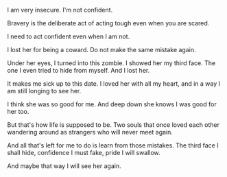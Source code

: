I am very insecure. I'm not confident.

Bravery is the deliberate act of acting tough even when you are scared.

I need to act confident even when I am not.

I lost her for being a coward. Do not make the same mistake again.

Under her eyes, I turned into this zombie. I showed her my third face. The one I even tried to hide from myself. And I lost her.

It makes me sick up to this date. I loved her with all my heart, and in a way I am still longing to see her.

I think she was so good for me. And deep down she knows I was good for her too.

But that's how life is supposed to be. Two souls that once loved each other wandering around as strangers who will never meet again.

And all that's left for me to do is learn from those mistakes. The third face I shall hide, confidence I must fake, pride I will swallow.

And maybe that way I will see her again.
